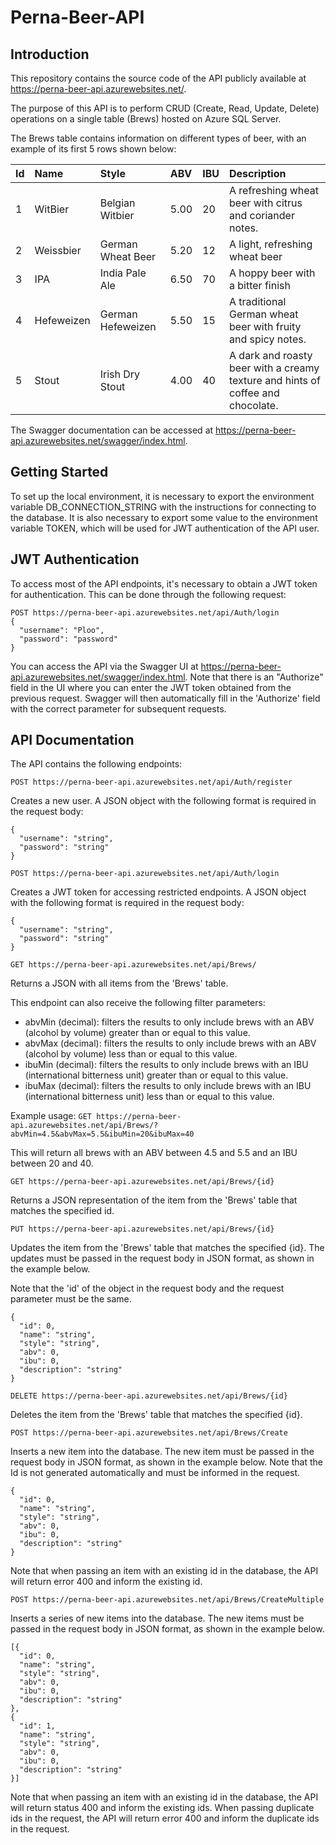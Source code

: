 # Perna-Beer-API
## Introduction
This repository contains the source code of the API publicly available at https://perna-beer-api.azurewebsites.net/.

The purpose of this API is to perform CRUD (Create, Read, Update, Delete) operations on a single table (Brews) hosted on Azure SQL Server.

The Brews table contains information on different types of beer, with an example of its first 5 rows shown below:

|Id|Name|Style|ABV|IBU|Description|
|:--------|:--------|:--------|:--------|:--------|:--------|
|1|WitBier|Belgian Witbier|5.00|20|A refreshing wheat beer with citrus and coriander notes.|
|2|Weissbier|German Wheat Beer|5.20|12|A light, refreshing wheat beer|
|3|IPA|India Pale Ale|6.50|70|A hoppy beer with a bitter finish|
|4|Hefeweizen|German Hefeweizen|5.50|15|A traditional German wheat beer with fruity and spicy notes.|
|5|Stout|Irish Dry Stout|4.00|40|A dark and roasty beer with a creamy texture and hints of coffee and chocolate.|

The Swagger documentation can be accessed at https://perna-beer-api.azurewebsites.net/swagger/index.html.

## Getting Started
To set up the local environment, it is necessary to export the environment variable DB_CONNECTION_STRING with the instructions for connecting to the database. It is also necessary to export some value to the environment variable TOKEN, which will be used for JWT authentication of the API user.

## JWT Authentication
To access most of the API endpoints, it's necessary to obtain a JWT token for authentication. This can be done through the following request:
```
POST https://perna-beer-api.azurewebsites.net/api/Auth/login
{
  "username": "Ploo",
  "password": "password"
}
```
You can access the API via the Swagger UI at https://perna-beer-api.azurewebsites.net/swagger/index.html. Note that there is an "Authorize" field in the UI where you can enter the JWT token obtained from the previous request. Swagger will then automatically fill in the 'Authorize' field with the correct parameter for subsequent requests.

## API Documentation
The API contains the following endpoints:

`POST https://perna-beer-api.azurewebsites.net/api/Auth/register`

Creates a new user. A JSON object with the following format is required in the request body:
```
{
  "username": "string",
  "password": "string"
}
```

`POST https://perna-beer-api.azurewebsites.net/api/Auth/login`

Creates a JWT token for accessing restricted endpoints. A JSON object with the following format is required in the request body:
```
{
  "username": "string",
  "password": "string"
}
```

`GET https://perna-beer-api.azurewebsites.net/api/Brews/`

Returns a JSON with all items from the 'Brews' table.

This endpoint can also receive the following filter parameters:

- abvMin (decimal): filters the results to only include brews with an ABV (alcohol by volume) greater than or equal to this value.
- abvMax (decimal): filters the results to only include brews with an ABV (alcohol by volume) less than or equal to this value.
- ibuMin (decimal): filters the results to only include brews with an IBU (international bitterness unit) greater than or equal to this value.
- ibuMax (decimal): filters the results to only include brews with an IBU (international bitterness unit) less than or equal to this value.

Example usage:
`GET https://perna-beer-api.azurewebsites.net/api/Brews/?abvMin=4.5&abvMax=5.5&ibuMin=20&ibuMax=40`

This will return all brews with an ABV between 4.5 and 5.5 and an IBU between 20 and 40.

`GET https://perna-beer-api.azurewebsites.net/api/Brews/{id}`

Returns a JSON representation of the item from the 'Brews' table that matches the specified id.

`PUT https://perna-beer-api.azurewebsites.net/api/Brews/{id}`

Updates the item from the 'Brews' table that matches the specified {id}. The updates must be passed in the request body in JSON format, as shown in the example below.

Note that the 'id' of the object in the request body and the request parameter must be the same.
```
{
  "id": 0,
  "name": "string",
  "style": "string",
  "abv": 0,
  "ibu": 0,
  "description": "string"
}
```

`DELETE https://perna-beer-api.azurewebsites.net/api/Brews/{id}`

Deletes the item from the 'Brews' table that matches the specified {id}.

`POST https://perna-beer-api.azurewebsites.net/api/Brews/Create`

Inserts a new item into the database. The new item must be passed in the request body in JSON format, as shown in the example below.
Note that the Id is not generated automatically and must be informed in the request.

```
{
  "id": 0,
  "name": "string",
  "style": "string",
  "abv": 0,
  "ibu": 0,
  "description": "string"
}
```
Note that when passing an item with an existing id in the database, the API will return error 400 and inform the existing id.

`POST https://perna-beer-api.azurewebsites.net/api/Brews/CreateMultiple`

Inserts a series of new items into the database. The new items must be passed in the request body in JSON format, as shown in the example below.
```
[{
  "id": 0,
  "name": "string",
  "style": "string",
  "abv": 0,
  "ibu": 0,
  "description": "string"
},
{
  "id": 1,
  "name": "string",
  "style": "string",
  "abv": 0,
  "ibu": 0,
  "description": "string"
}]
```
Note that when passing an item with an existing id in the database, the API will return status 400 and inform the existing ids.
When passing duplicate ids in the request, the API will return error 400 and inform the duplicate ids in the request.
